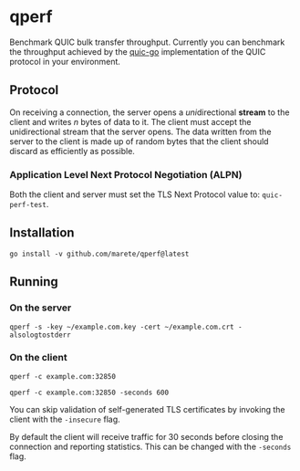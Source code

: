 # qperf

Benchmark QUIC bulk transfer throughput. Currently you can benchmark
the throughput achieved by the
[quic-go](https://github.com/lucas-clemente/quic-go) implementation of
the QUIC protocol in your environment.

## Protocol

On receiving a connection, the server opens a *uni*directional
**stream** to the client and writes *n* bytes of data to it. The
client must accept the unidirectional stream that the server
opens. The data written from the server to the client is made up of
random bytes that the client should discard as efficiently as
possible.

### Application Level Next Protocol Negotiation (ALPN)

Both the client and server must set the TLS Next Protocol value to: `quic-perf-test`.

## Installation

`go install -v github.com/marete/qperf@latest`

## Running

### On the server

`qperf -s -key ~/example.com.key -cert ~/example.com.crt -alsologtostderr`

### On the client

`qperf -c example.com:32850`

`qperf -c example.com:32850 -seconds 600`

You can skip validation of self-generated TLS certificates by invoking
the client with the `-insecure` flag.

By default the client will receive traffic for 30 seconds before
closing the connection and reporting statistics. This can be changed
with the `-seconds` flag.
